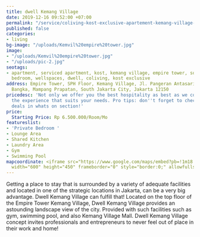 ```yaml
---
title: dwell Kemang Village
date: 2019-12-16 09:52:00 +07:00
permalink: "/service/coliving-kost-exclusive-apartement-kemang-village-jakarta.html"
published: false
categories:
- living
bg-image: "/uploads/Kemvil%20empire%20tower.jpg"
image:
- "/uploads/Kemvil%20empire%20tower.jpg"
- "/uploads/pic-2.jpg"
seotags:
- apartment, serviced apartment, kost, kemang village, empire tower, south, jakarta,
  bedroom, wellspaces, dwell, coliving, kost exclusive
address: Empire Tower, SPH Floor, Kemang Village, Jl. Pangeran Antasari No.36, RT.12/RW.5,
  Bangka, Mampang Prapatan, South Jakarta City, Jakarta 12150
pricedesc: 'Not only we offer you the best hospitality as best as we could, but also
  the experience that suits your needs. Pro tips: don''t forget to check out our special
  deals in whats on section!'
price:
  Starting Price: Rp 6.500.000/Room/Mo
featureslist:
- 'Private Bedroom '
- Lounge Area
- Shared Kitchen
- Laundry Area
- Gym
- Swimming Pool
mapcoordinate: <iframe src="https://www.google.com/maps/embed?pb=!1m18!1m12!1m3!1d3966.0130034362137!2d106.81032154978473!3d-6.262016763026187!2m3!1f0!2f0!3f0!3m2!1i1024!2i768!4f13.1!3m3!1m2!1s0x2e69f18165ce740f%3A0x91fd6d1a04f3fbbc!2sEmpire%20Tower!5e0!3m2!1sen!2sid!4v1576553422497!5m2!1sen!2sid"
  width="600" height="450" frameborder="0" style="border:0;" allowfullscreen=""></iframe>
---
```


Getting a place to stay that is surrounded by a variety of adequate facilities and located in one of the strategic locations in Jakarta, can be a very big advantage. Dwell Kemang Village can fulfill that! Located on the top floor of the Empire Tower Kemang Village, Dwell Kemang Village provides an astounding landscape view of the city. Provided with such facilities such as gym, swimming pool, and also Kemang Village Mall. Dwell Kemang Village concept invites professionals and entrepreneurs to never feel out of place in their work and home!